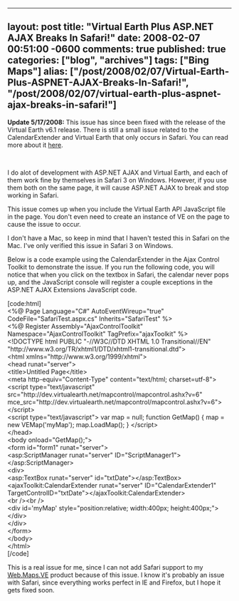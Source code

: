   ---
  layout: post
  title: "Virtual Earth Plus ASP.NET AJAX Breaks In Safari!"
  date: 2008-02-07 00:51:00 -0600
  comments: true
  published: true
  categories: ["blog", "archives"]
  tags: ["Bing Maps"]
  alias: ["/post/2008/02/07/Virtual-Earth-Plus-ASPNET-AJAX-Breaks-In-Safari!", "/post/2008/02/07/virtual-earth-plus-aspnet-ajax-breaks-in-safari!"]
  ---
<!-- more -->
<p><strong>Update 5/17/2008:</strong> This issue has since been&nbsp;fixed with the release of the Virtual Earth v6.1 release. There is still a small issue related to the CalendarExtender and Virtual Earth that only occurs in Safari. You can read more about it <a href="/post.aspx?id=c75cbc89-6abf-4869-914d-6176bb6c7736">here</a>.</p>
<p>&nbsp;</p>
<p>I do alot of development with ASP.NET AJAX and Virtual Earth, and each of them work fine by themselves in Safari 3 on Windows. However, if you use them both on the same page, it will cause ASP.NET AJAX to break and stop working in Safari.</p>
<p>This issue comes up when&nbsp;you include the Virtual Earth API JavaScript file in the page. You don't even need to create an instance of&nbsp;VE on the page to cause the issue to occur.</p>
<p>I don't have a Mac, so keep in mind that I haven't tested this in Safari on the Mac. I've only verified this issue in Safari 3 on Windows.</p>
<p>Below is a code example using the CalendarExtender in the Ajax Control Toolkit to demonstrate the issue. If you run the following code, you will notice that when you click on the textbox in Safari, the calendar never pops up, and the JavaScript console will register a couple exceptions in the ASP.NET AJAX Extensions JavaScript code.</p>
<p>[code:html]<br /> &lt;%@ Page Language="C#" AutoEventWireup="true" CodeFile="SafariTest.aspx.cs" Inherits="SafariTest" %&gt;<br /> &lt;%@ Register Assembly="AjaxControlToolkit" Namespace="AjaxControlToolkit" TagPrefix="ajaxToolkit" %&gt;<br /> &lt;!DOCTYPE html PUBLIC "-//W3C//DTD XHTML 1.0 Transitional//EN" "http://www.w3.org/TR/xhtml1/DTD/xhtml1-transitional.dtd"&gt;<br /> &lt;html xmlns="http://www.w3.org/1999/xhtml"&gt;<br /> &lt;head runat="server"&gt;<br /> &lt;title&gt;Untitled Page&lt;/title&gt;<br /> &lt;meta http-equiv="Content-Type" content="text/html; charset=utf-8"&gt;<br /> &lt;script type="text/javascript" src="http://dev.virtualearth.net/mapcontrol/mapcontrol.ashx?v=6" mce_src="http://dev.virtualearth.net/mapcontrol/mapcontrol.ashx?v=6"&gt;&lt;/script&gt;<br /> &lt;script type="text/javascript"&gt; var map = null; function GetMap() { map = new VEMap('myMap'); map.LoadMap(); } &lt;/script&gt;<br /> &lt;/head&gt;<br /> &lt;body onload="GetMap();"&gt;<br /> &lt;form id="form1" runat="server"&gt;<br /> &lt;asp:ScriptManager runat="server" ID="ScriptManager1"&gt;&lt;/asp:ScriptManager&gt;<br /> &lt;div&gt;<br /> &lt;asp:TextBox runat="server" id="txtDate"&gt;&lt;/asp:TextBox&gt;<br /> &lt;ajaxToolkit:CalendarExtender runat="server" ID="CalendarExtender1" TargetControlID="txtDate"&gt;&lt;/ajaxToolkit:CalendarExtender&gt;<br /> &lt;br /&gt;&lt;br /&gt;<br /> &lt;div id='myMap' style="position:relative; width:400px; height:400px;"&gt;&lt;/div&gt;<br /> &lt;/div&gt;<br /> &lt;/form&gt;<br /> &lt;/body&gt;<br /> &lt;/html&gt;<br /> [/code]</p>
<p>This is a real issue for me, since I can not add Safari support to my <a href="http://simplovation.com/Page/WebMapsVE.aspx">Web.Maps.VE</a> product because of this issue. I know it's probably an issue with Safari, since everything works perfect in IE and Firefox, but I hope it gets fixed soon.</p>
